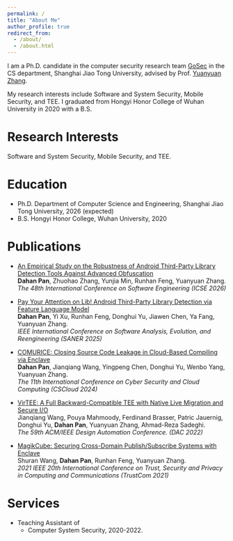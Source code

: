 ```yaml
---
permalink: /
title: "About Me"
author_profile: true
redirect_from: 
  - /about/
  - /about.html
---
```

I am a Ph.D. candidate in the computer security research team [GoSec](https://gosec.sjtu.edu.cn/) in the CS department, Shanghai Jiao Tong University, advised by Prof. [Yuanyuan Zhang](http://yyjess.com/). 

My research interests include Software and System Security, Mobile Security, and TEE. I graduated from Hongyi Honor College of Wuhan University in 2020 with a B.S.



Research Interests
======
Software and System Security, Mobile Security, and TEE.

Education
======
* Ph.D. Department of Computer Science and Engineering, Shanghai Jiao Tong University, 2026 (expected)
* B.S. Hongyi Honor College, Wuhan University, 2020

Publications
======

* [An Empirical Study on the Robustness of Android Third-Party Library Detection Tools Against Advanced Obfuscation](files/ICSE26.pdf)  
  **Dahan Pan**, Zhuohao Zhang, Yunjia Min, Runhan Feng, Yuanyuan Zhang.  
  *The 48th International Conference on Software Engineering (ICSE 2026)*

* [Pay Your Attention on Lib! Android Third-Party Library Detection via Feature Language Model](https://ieeexplore.ieee.org/document/10992519)  
  **Dahan Pan**, Yi Xu, Runhan Feng, Donghui Yu, Jiawen Chen, Ya Fang, Yuanyuan Zhang.  
  *IEEE International Conference on Software Analysis, Evolution, and Reengineering (SANER 2025)*

* [COMURICE: Closing Source Code Leakage in Cloud-Based Compiling via Enclave](https://ieeexplore.ieee.org/stamp/stamp.jsp?tp=&arnumber=10605138)  
  **Dahan Pan**, Jianqiang Wang, Yingpeng Chen, Donghui Yu, Wenbo Yang, Yuanyuan Zhang.  
  *The 11th International Conference on Cyber Security and Cloud Computing (CSCloud 2024)*  

* [VirTEE: A Full Backward-Compatible TEE with Native Live Migration and Secure I/O](https://dl.acm.org/doi/abs/10.1145/3489517.3530436)  
  Jianqiang Wang, Pouya Mahmoody, Ferdinand Brasser, Patric Jauernig, Donghui Yu, **Dahan Pan**, Yuanyuan Zhang, Ahmad-Reza Sadeghi.  
  *The 59th ACM/IEEE Design Automation Conference. (DAC 2022)*

* [MagikCube: Securing Cross-Domain Publish/Subscribe Systems with Enclave](https://ieeexplore.ieee.org/document/9724426)  
  Shuran Wang, **Dahan Pan**, Runhan Feng, Yuanyuan Zhang.  
  *2021 IEEE 20th International Conference on Trust, Security and Privacy in Computing and Communications (TrustCom 2021)*


<!-- Awards & Honors
======
* Third place in ECS CloudBuild Developer Competition, 2022.
* Outstanding undergradute thesis, 2020.
* National College Student Information Security Competition, national second prize, 2018-2019. -->

Services
======
* Teaching Assistant of
  - Computer System Security, 2020-2022.

<!-- Work experience
======
* Spring 2024: Academic Pages Collaborator
  * Github University
  * Duties includes: Updates and improvements to template
  * Supervisor: The Users

* Fall 2015: Research Assistant
  * Github University
  * Duties included: Merging pull requests
  * Supervisor: Professor Hub

* Summer 2015: Research Assistant
  * Github University
  * Duties included: Tagging issues
  * Supervisor: Professor Git -->
  
<!-- Skills
======
* Skill 1
* Skill 2
  * Sub-skill 2.1
  * Sub-skill 2.2
  * Sub-skill 2.3
* Skill 3

Publications
======
  <ul>{% for post in site.publications reversed %}
    {% include archive-single-cv.html %}
  {% endfor %}</ul>
  
Talks
======
  <ul>{% for post in site.talks reversed %}
    {% include archive-single-talk-cv.html  %}
  {% endfor %}</ul>
  
Teaching
======
  <ul>{% for post in site.teaching reversed %}
    {% include archive-single-cv.html %}
  {% endfor %}</ul>
  
Service and leadership
======
* Currently signed in to 43 different slack teams -->
